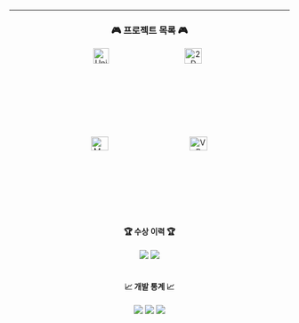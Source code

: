 ---
<h3 align="center">🎮 프로젝트 목록 🎮</h3>

<div align="center" style="display: flex; justify-content: center; gap: 20px;">
  <a href="프로젝트1_링크">
    <img src="https://github.com/user-attachments/assets/프로젝트1_이미지ID" alt="Unity RPG Project" style="width:45%;" />
  </a>

  <a href="프로젝트2_링크">
    <img src="https://github.com/user-attachments/assets/프로젝트2_이미지ID" alt="2D Platformer Game" style="width:45%;" />
  </a>
</div>

<div align="center" style="display: flex; justify-content: center; gap: 20px; margin-top: 20px;">
  <a href="프로젝트3_링크">
    <img src="https://github.com/user-attachments/assets/프로젝트3_이미지ID" alt="Mobile Puzzle Game" style="width:45%;" />
  </a>

  <a href="프로젝트4_링크">
    <img src="https://github.com/user-attachments/assets/프로젝트4_이미지ID" alt="VR Experience Game" style="width:45%;" />
  </a>
</div>

<div align="center">
  <br>
  <h4>🏆 수상 이력 🏆</h4>
  <img src="https://img.shields.io/badge/2023_게임제작_경진대회-우수상-gold?style=for-the-badge" />
  <img src="https://img.shields.io/badge/2023_Unity_게임잼-참가-blue?style=for-the-badge" />
</div>

<br>

<div align="center">
  <h4>📈 개발 통계 📈</h4>
  <img src="https://img.shields.io/badge/Total_Projects-4-blue?style=for-the-badge" />
  <img src="https://img.shields.io/badge/Bugs_Fixed-50+-green?style=for-the-badge" />
  <img src="https://img.shields.io/badge/Git_Commits-300+-orange?style=for-the-badge" />
</div>
